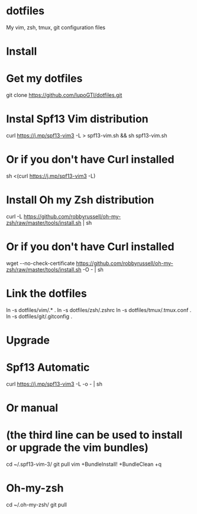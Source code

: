 dotfiles
========

My vim, zsh, tmux, git configuration files

Install
=======

# Get my dotfiles
git clone https://github.com/lupoGTI/dotfiles.git

# Instal Spf13 Vim distribution
curl https://j.mp/spf13-vim3 -L > spf13-vim.sh && sh spf13-vim.sh

# Or if you don't have Curl installed
sh <(curl https://j.mp/spf13-vim3 -L)

# Install Oh my Zsh distribution
curl -L https://github.com/robbyrussell/oh-my-zsh/raw/master/tools/install.sh | sh

# Or if you don't have Curl installed
wget --no-check-certificate https://github.com/robbyrussell/oh-my-zsh/raw/master/tools/install.sh -O - | sh

# Link the dotfiles
ln -s dotfiles/vim/.* .
ln -s dotfiles/zsh/.zshrc
ln -s dotfiles/tmux/.tmux.conf .
ln -s dotfiles/git/.gitconfig .

Upgrade
=======

# Spf13 Automatic
curl https://j.mp/spf13-vim3 -L -o - | sh

# Or manual
# (the third line can be used to install or upgrade the vim bundles)
cd ~/.spf13-vim-3/
git pull
vim +BundleInstall! +BundleClean +q

# Oh-my-zsh
cd ~/.oh-my-zsh/
git pull

